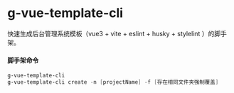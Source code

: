 # g-vue-template-cli

快速生成后台管理系统模板（vue3 + vite + eslint + husky + stylelint ）的脚手架。

#### 脚手架命令

```powershell
g-vue-template-cli
g-vue-template-cli create -n [projectName] -f [存在相同文件夹强制覆盖]
```

